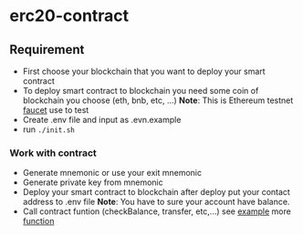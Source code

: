 # erc20-contract

## Requirement
- First choose your blockchain that you want to deploy your smart contract
- To deploy smart contract to blockchain you need some coin of blockchain you choose (eth, bnb, etc, ...)
**Note**: This is Ethereum testnet [faucet](https://faucet.dimensions.network) use to test 
- Create .env file and input as .evn.example
- run 
``
    ./init.sh
``

### Work with contract
- Generate mnemonic or use your exit mnemonic
- Generate private key from mnemonic
- Deploy your smart contract to blockchain after deploy put your contact address to .env file
**Note**: You have to sure your account have balance.
- Call contract funtion (checkBalance, transfer, etc,...) see [example](https://github.com/LayNath242/ec20-contract/tree/main/example/example.js) more [function](https://github.com/LayNath242/ec20-contract/blob/main/src/erc20.js)

